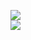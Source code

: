 [![](https://img.shields.io/badge/Made%20With-Github%20Spray-lightgrey.svg?style=for-the-badge&logo=github)](https://github.com/Annihil/github-spray#13596)  
[![](https://i.imgur.com/2DrTn0Z.gif)](https://github.com/Annihil/github-spray)